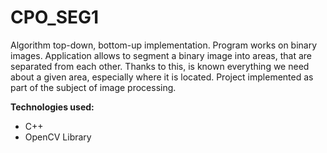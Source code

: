 # CPO_SEG1
Algorithm top-down, bottom-up implementation. Program works on binary images. Application allows to segment a binary image into areas, that are separated from each other. Thanks to this, is known everything we need about a given area, especially where it is located. Project implemented as part of the subject of image processing.

**Technologies used:** 
- C++
- OpenCV Library
